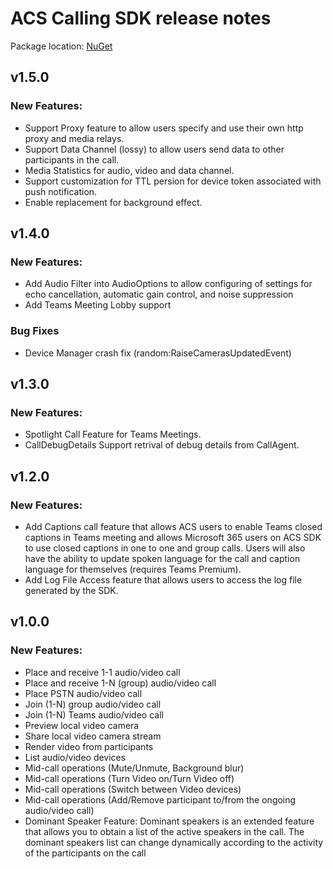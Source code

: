 # ACS Calling SDK release notes

Package location: [NuGet](https://www.nuget.org/packages/Azure.Communication.Calling.WindowsClient/)

## v1.5.0

### New Features:
- Support Proxy feature to allow users specify and use their own http proxy and media relays.
- Support Data Channel (lossy) to allow users send data to other participants in the call.
- Media Statistics for audio, video and data channel.
- Support customization for TTL persion for device token associated with push notification.
- Enable replacement for background effect.

## v1.4.0

### New Features:
- Add Audio Filter into AudioOptions to allow configuring of settings for echo cancellation, automatic gain control, and noise suppression
- Add Teams Meeting Lobby support

### Bug Fixes
- Device Manager crash fix (random:RaiseCamerasUpdatedEvent)

## v1.3.0

### New Features:
- Spotlight Call Feature for Teams Meetings.
- CallDebugDetails Support retrival of debug details from CallAgent.

## v1.2.0

### New Features:
- Add Captions call feature that allows ACS users to enable Teams closed captions in Teams meeting and allows Microsoft 365 users on ACS SDK to use closed captions in one to one and group calls. Users will also have the ability to update spoken language for the call and caption language for themselves (requires Teams Premium).
- Add Log File Access feature that allows users to access the log file generated by the SDK.

## v1.0.0

### New Features:
- Place and receive 1-1 audio/video call
- Place and receive 1-N (group) audio/video call
- Place PSTN audio/video call
- Join (1-N) group audio/video call
- Join (1-N) Teams audio/video call
- Preview local video camera
- Share local video camera stream
- Render video from participants
- List audio/video devices
- Mid-call operations (Mute/Unmute, Background blur)
- Mid-call operations (Turn Video on/Turn Video off)
- Mid-call operations (Switch between Video devices)
- Mid-call operations (Add/Remove participant to/from the ongoing audio/video call)
- Dominant Speaker Feature: Dominant speakers is an extended feature that allows you to obtain a list of the active speakers in the call. The dominant speakers list can change dynamically according to the activity of the participants on the call
